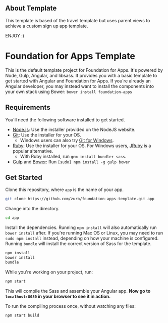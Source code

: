 ## About Template
This template is based of the travel template but uses parent views to achieve a custom sign up app template.

ENJOY :)

# Foundation for Apps Template

This is the default template project for Foundation for Apps. It's powered by Node, Gulp, Angular, and libsass. It provides you with a basic template to get started with Angular and Foundation for Apps. If you're already an Angular developer, you may instead want to install the components into your own stack using Bower: `bower install foundation-apps`

## Requirements

You'll need the following software installed to get started.

  * [Node.js](http://nodejs.org): Use the installer provided on the NodeJS website.
  * [Git](http://git-scm.com/downloads): Use the installer for your OS.
    * Windows users can also try [Git for Windows](http://git-for-windows.github.io/).
  * [Ruby](https://www.ruby-lang.org/en/): Use the installer for your OS. For Windows users, [JRuby](http://jruby.org/) is a popular alternative.
    * With Ruby installed, run `gem install bundler sass`.
  * [Gulp](http://gulpjs.com/) and [Bower](http://bower.io): Run `[sudo] npm install -g gulp bower`

## Get Started

Clone this repository, where `app` is the name of your app.

```bash
git clone https://github.com/zurb/foundation-apps-template.git app
```

Change into the directory.

```bash
cd app
```

Install the dependencies. Running `npm install` will also automatically run `bower install` after. If you're running Mac OS or Linux, you may need to run `sudo npm install` instead, depending on how your machine is configured. Running `bundle` will install the correct version of Sass for the template.

```bash
npm install
bower install
bundle
```

While you're working on your project, run:

```bash
npm start
```

This will compile the Sass and assemble your Angular app. **Now go to `localhost:8080` in your browser to see it in action.**

To run the compiling process once, without watching any files:

```bash
npm start build
```
